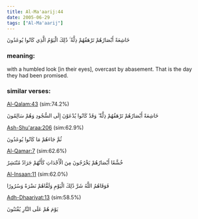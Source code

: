 ```yaml
---
title: Al-Ma'aarij:44
date: 2005-06-29
tags: ["Al-Ma'aarij"]
---
```

خَاشِعَةً أَبْصَارُهُمْ تَرْهَقُهُمْ ذِلَّةٌ ۚ ذَٰلِكَ الْيَوْمُ الَّذِي كَانُوا يُوعَدُونَ
### meaning: 
with a humbled look [in their eyes], overcast by abasement. That is the day they had been promised.
### similar verses: 

[Al-Qalam:43](/68/43) (sim:74.2%)

خَاشِعَةً أَبْصَارُهُمْ تَرْهَقُهُمْ ذِلَّةٌ ۖ وَقَدْ كَانُوا يُدْعَوْنَ إِلَى السُّجُودِ وَهُمْ سَالِمُونَ

[Ash-Shu'araa:206](/26/206) (sim:62.9%)

ثُمَّ جَاءَهُمْ مَا كَانُوا يُوعَدُونَ

[Al-Qamar:7](/54/7) (sim:62.6%)

خُشَّعًا أَبْصَارُهُمْ يَخْرُجُونَ مِنَ الْأَجْدَاثِ كَأَنَّهُمْ جَرَادٌ مُنْتَشِرٌ

[Al-Insaan:11](/76/11) (sim:62.0%)

فَوَقَاهُمُ اللَّهُ شَرَّ ذَٰلِكَ الْيَوْمِ وَلَقَّاهُمْ نَضْرَةً وَسُرُورًا

[Adh-Dhaariyat:13](/51/13) (sim:58.5%)

يَوْمَ هُمْ عَلَى النَّارِ يُفْتَنُونَ
